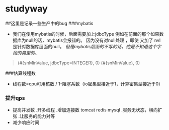 # studyway
##这里是记录一些生产中的bug
###mybatis
* 我们在使用mybatis的时候，后面需要加上jdbcType 例如在前面的那个如果数据库为null的话，mybatis会报错的。  因为没有对null处理
，即使 又加了 nvl是针对数据库层面的null。 _但是mybatis层面的不写的话，他是不知道这个字段的类型的_。 
>(#{snMinValue, jdbcType=INTEGER}, 0)           (#{snMinValue}, 0) 

###估算线程数
*  线程数=cpu可用核数 / 1-阻塞系数（io密集型接近于1，计算密集型接近于0）
### 提升qps
*  提高并发数
    .开多线程
    .增加连接数  tomcat  redis  mysql
    .服务无状态，横向扩张
    .让服务的能力对等
*  减少响应时间
